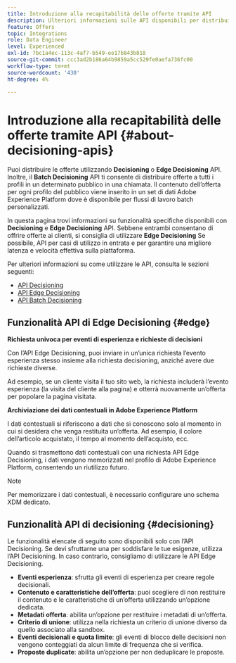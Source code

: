 ```yaml
---
title: Introduzione alla recapitabilità delle offerte tramite API
description: Ulteriori informazioni sulle API disponibili per distribuire le offerte personalizzate.
feature: Offers
topic: Integrations
role: Data Engineer
level: Experienced
exl-id: 7bc1a4ec-113c-4af7-b549-ee17b843b818
source-git-commit: ccc3ad2b186a64b9859a5cc529fe0aefa736fc00
workflow-type: tm+mt
source-wordcount: '430'
ht-degree: 4%

---
```


# Introduzione alla recapitabilità delle offerte tramite API {#about-decisioning-apis}

Puoi distribuire le offerte utilizzando **Decisioning** o **Edge Decisioning** API. Inoltre, il **Batch Decisioning** API ti consente di distribuire offerte a tutti i profili in un determinato pubblico in una chiamata. Il contenuto dell’offerta per ogni profilo del pubblico viene inserito in un set di dati Adobe Experience Platform dove è disponibile per flussi di lavoro batch personalizzati.

In questa pagina trovi informazioni su funzionalità specifiche disponibili con **Decisioning** e **Edge Decisioning** API. Sebbene entrambi consentano di offrire offerte ai clienti, si consiglia di utilizzare **Edge Decisioning** Se possibile, API per casi di utilizzo in entrata e per garantire una migliore latenza e velocità effettiva sulla piattaforma.


Per ulteriori informazioni su come utilizzare le API, consulta le sezioni seguenti:
* [API Decisioning](decisioning-api.md)
* [API Edge Decisioning](edge-decisioning-api.md)
* [API Batch Decisioning](batch-decisioning-api.md)

## Funzionalità API di Edge Decisioning {#edge}

**Richiesta univoca per eventi di esperienza e richieste di decisioni**

Con l’API Edge Decisioning, puoi inviare in un’unica richiesta l’evento esperienza stesso insieme alla richiesta decisioning, anziché avere due richieste diverse.

Ad esempio, se un cliente visita il tuo sito web, la richiesta includerà l’evento esperienza (la visita del cliente alla pagina) e otterrà nuovamente un’offerta per popolare la pagina visitata.

**Archiviazione dei dati contestuali in Adobe Experience Platform**

I dati contestuali si riferiscono a dati che si conoscono solo al momento in cui si desidera che venga restituita un’offerta. Ad esempio, il colore dell’articolo acquistato, il tempo al momento dell’acquisto, ecc.

Quando si trasmettono dati contestuali con una richiesta API Edge Decisioning, i dati vengono memorizzati nel profilo di Adobe Experience Platform, consentendo un riutilizzo futuro.

>[!NOTE]
>
>Per memorizzare i dati contestuali, è necessario configurare uno schema XDM dedicato.

## Funzionalità API di decisioning {#decisioning}

Le funzionalità elencate di seguito sono disponibili solo con l’API Decisioning. Se devi sfruttarne una per soddisfare le tue esigenze, utilizza l’API Decisioning. In caso contrario, consigliamo di utilizzare le API Edge Decisioning.

* **Eventi esperienza**: sfrutta gli eventi di esperienza per creare regole decisionali.
* **Contenuto e caratteristiche dell’offerta**: puoi scegliere di non restituire il contenuto e le caratteristiche di un’offerta utilizzando un’opzione dedicata.
* **Metadati offerta**: abilita un’opzione per restituire i metadati di un’offerta.
* **Criterio di unione**: utilizza nella richiesta un criterio di unione diverso da quello associato alla sandbox.
* **Eventi decisionali e quota limite**: gli eventi di blocco delle decisioni non vengono conteggiati da alcun limite di frequenza che si verifica.
* **Proposte duplicate**: abilita un’opzione per non deduplicare le proposte.
